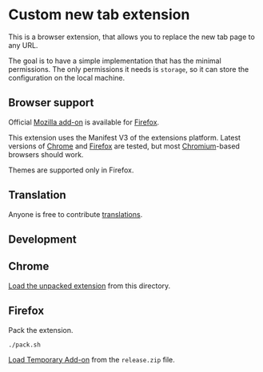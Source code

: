 # Custom new tab extension

This is a browser extension, that allows you to replace the new tab page to any URL.

The goal is to have a simple implementation that has the minimal permissions.
The only permissions it needs is `storage`, so it can store the configuration on the local machine.

## Browser support

Official [Mozilla add-on](https://addons.mozilla.org/en-US/firefox/addon/custom-new-tab-minimal/) is available for [Firefox](https://www.mozilla.org/firefox/).

This extension uses the Manifest V3 of the extensions platform.
Latest versions of [Chrome](https://www.google.com/chrome/) and [Firefox](https://www.mozilla.org/firefox/) are tested,
but most [Chromium](https://www.chromium.org)-based browsers should work.

Themes are supported only in Firefox.

## Translation

Anyone is free to contribute [translations](translations.js).

## Development

## Chrome

[Load the unpacked extension]((https://webkul.com/blog/how-to-install-the-unpacked-extension-in-chrome/)) from this directory.

## Firefox

Pack the extension.

```shell
./pack.sh
```

[Load Temporary Add-on]((https://extensionworkshop.com/documentation/develop/temporary-installation-in-firefox/)) from the `release.zip` file.
